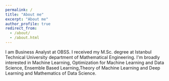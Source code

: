 ```yaml
---
permalink: /
title: "About me"
excerpt: "About me"
author_profile: true
redirect_from: 
  - /about/
  - /about.html
---
```


I am Business Analyst at OBSS. I received my M.Sc. degree at Istanbul Technical University department of Mathematical Engineering. I'm broadly interested in Machine Learning, Optimization for Machine Learning and Data Science, Ensemble Based Learning,Theory of Machine Learning and Deep Learning and Mathematics of Data Science.

